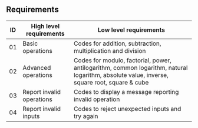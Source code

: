 ## Requirements

| ID | High level requirements | Low level requirements |
| -- | ------------------------|------------------------|
| 01 | Basic operations        | Codes for addition, subtraction, multiplication and division |
| 02 | Advanced operations     | Codes for modulo, factorial, power, antilogarithm, common logarithm, natural logarithm, absolute value, inverse, square root, square & cube |
| 03 | Report invalid operations | Codes to display a message reporting invalid operation |
| 04 | Report invalid inputs   | Codes to reject unexpected inputs and try again |
